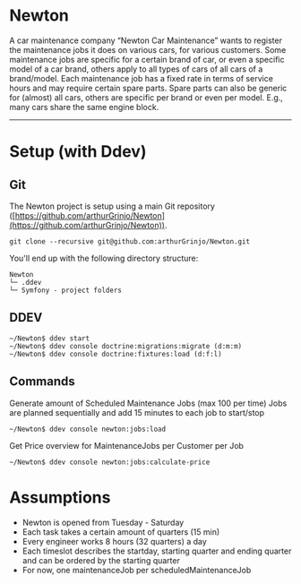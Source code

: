 # Newton

A car maintenance company “Newton Car Maintenance” wants to register the maintenance jobs it does on various cars, for various customers.
Some maintenance jobs are specific for a certain brand of car, or even a specific model of a car brand, others apply to all types of 
cars of all cars of a brand/model. Each maintenance job has a fixed rate in terms of service hours and may require certain spare parts.
Spare parts can also be generic for (almost) all cars, others are specific per brand or even per model. E.g., many cars share the same
engine block.

-----

# Setup (with Ddev)
## Git
The Newton project is setup using a main Git repository ([https://github.com/arthurGrinjo/Newton](https://github.com/arthurGrinjo/Newton)).
```
git clone --recursive git@github.com:arthurGrinjo/Newton.git
```
You'll end up with the following directory structure:

```
Newton
└─ .ddev
└─ Symfony - project folders
```

## DDEV
```
~/Newton$ ddev start
~/Newton$ ddev console doctrine:migrations:migrate (d:m:m)
~/Newton$ ddev console doctrine:fixtures:load (d:f:l)
```

## Commands
Generate amount of Scheduled Maintenance Jobs (max 100 per time)
Jobs are planned sequentially and add 15 minutes to each job to start/stop
```
~/Newton$ ddev console newton:jobs:load
```

Get Price overview for MaintenanceJobs per Customer per Job
```
~/Newton$ ddev console newton:jobs:calculate-price
```


# Assumptions
- Newton is opened from Tuesday - Saturday
- Each task takes a certain amount of quarters (15 min)
- Every engineer works 8 hours (32 quarters) a day
- Each timeslot describes the startday, starting quarter and ending quarter and can be ordered by the starting quarter
- For now, one maintenanceJob per scheduledMaintenanceJob
